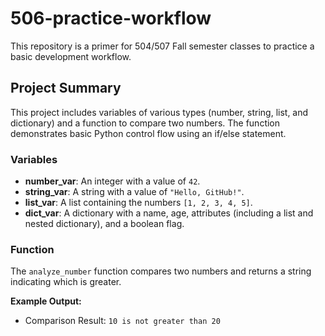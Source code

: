 # 506-practice-workflow
This repository is a primer for 504/507 Fall semester classes to practice a basic development workflow.
## Project Summary
This project includes variables of various types (number, string, list, and dictionary) and a function to compare two numbers. The function demonstrates basic Python control flow using an if/else statement.

### Variables
- **number_var**: An integer with a value of `42`.
- **string_var**: A string with a value of `"Hello, GitHub!"`.
- **list_var**: A list containing the numbers `[1, 2, 3, 4, 5]`.
- **dict_var**: A dictionary with a name, age, attributes (including a list and nested dictionary), and a boolean flag.

### Function
The `analyze_number` function compares two numbers and returns a string indicating which is greater. 

**Example Output:**
- Comparison Result: `10 is not greater than 20`
